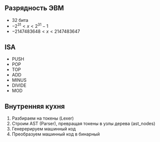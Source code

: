 ## Разрядность ЭВМ
- 32 бита
- $-2^{31} < x < 2^{31}-1$
- $-2147483648 < x <2147483647$

## ISA
- PUSH
- POP
- TOP
- ADD
- MINUS
- DIVIDE
- MOD


## Внутренняя кухня
1. Разбираем на токены (Lexer)
2. Строим AST (Parser), превращая токены в узлы дерева (ast_nodes)
3. Генерерируем машинный код
4. Преобразуем машинный код в бинарный
